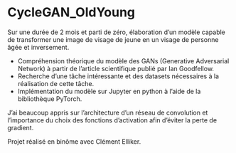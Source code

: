 # CycleGAN_OldYoung

Sur une durée de 2 mois et parti de zéro, élaboration d’un modèle capable de transformer une image de visage de jeune en un visage de personne âgée et inversement. <br/>
- Compréhension théorique du modèle des GANs (Generative Adversarial Network) à partir de l’article
scientifique publié par Ian Goodfellow.
- Recherche d’une tâche intéressante et des datasets nécessaires à la réalisation de cette tâche.
- Implémentation du modèle sur Jupyter en python à l’aide de la bibliothèque PyTorch. 

J’ai beaucoup appris sur l’architecture d’un réseau de convolution et l’importance du choix des fonctions d’activation afin d’éviter la perte de gradient.

Projet réalisé en binôme avec Clément Elliker.

